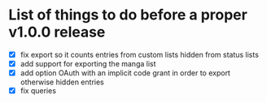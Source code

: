 # List of things to do before a proper v1.0.0 release

- [X] fix export so it counts entries from custom lists hidden from status lists
- [X] add support for exporting the manga list
- [X] add option OAuth with an implicit code grant in order to export otherwise hidden entries
- [X] fix queries
